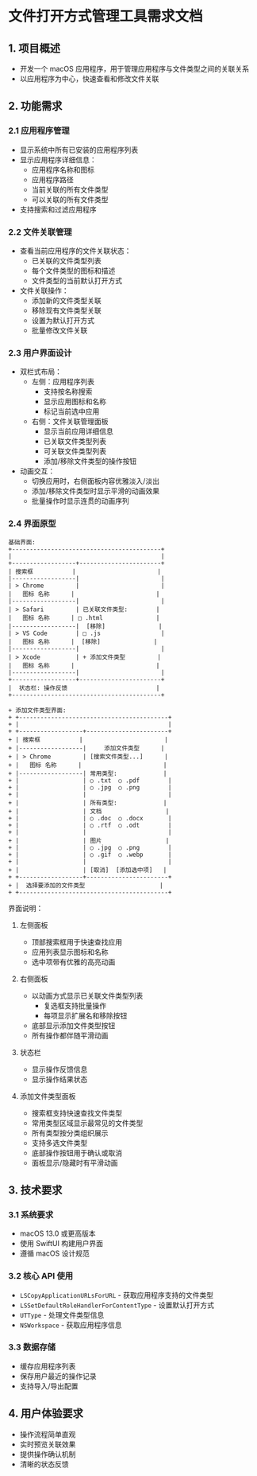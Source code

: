 # 文件打开方式管理工具需求文档

## 1. 项目概述
- 开发一个 macOS 应用程序，用于管理应用程序与文件类型之间的关联关系
- 以应用程序为中心，快速查看和修改文件关联

## 2. 功能需求

### 2.1 应用程序管理
- 显示系统中所有已安装的应用程序列表
- 显示应用程序详细信息：
  - 应用程序名称和图标
  - 应用程序路径
  - 当前关联的所有文件类型
  - 可以关联的所有文件类型
- 支持搜索和过滤应用程序

### 2.2 文件关联管理
- 查看当前应用程序的文件关联状态：
  - 已关联的文件类型列表
  - 每个文件类型的图标和描述
  - 文件类型的当前默认打开方式
- 文件关联操作：
  - 添加新的文件类型关联
  - 移除现有文件类型关联
  - 设置为默认打开方式
  - 批量修改文件关联

### 2.3 用户界面设计
- 双栏式布局：
  - 左侧：应用程序列表
    - 支持按名称搜索
    - 显示应用图标和名称
    - 标记当前选中应用
  - 右侧：文件关联管理面板
    - 显示当前应用详细信息
    - 已关联文件类型列表
    - 可关联文件类型列表
    - 添加/移除文件类型的操作按钮
- 动画交互：
  - 切换应用时，右侧面板内容优雅淡入/淡出
  - 添加/移除文件类型时显示平滑的动画效果
  - 批量操作时显示连贯的动画序列

### 2.4 界面原型
```
基础界面:
+------------------------------------------+
|                                          |
+------------------+-----------------------+
| 搜索框           |                       |
|------------------|                       |
| > Chrome         |                       |
|   图标 名称      |                       |
|------------------|                       |
| > Safari         | 已关联文件类型:        |
|   图标 名称      | □ .html               |
|------------------|  [移除]               |
| > VS Code        | □ .js                 |
|   图标 名称      |  [移除]               |
|------------------|                       |
| > Xcode          | + 添加文件类型         |
|   图标 名称      |                       |
|------------------|                       |
+------------------+-----------------------+
|  状态栏: 操作反馈                         |
+------------------------------------------+

+ 添加文件类型界面:
+ +------------------------------------------+
+ |                                          |
+ +------------------+-----------------------+
+ | 搜索框           |                       |
+ |------------------|     添加文件类型      |
+ | > Chrome         | [搜索文件类型...]      |
+ |   图标 名称      |                       |
+ |------------------| 常用类型:             |
+ |                  | ○ .txt  ○ .pdf        |
+ |                  | ○ .jpg  ○ .png        |
+ |                  |                       |
+ |                  | 所有类型:             |
+ |                  | 文档                  |
+ |                  | ○ .doc  ○ .docx       |
+ |                  | ○ .rtf  ○ .odt        |
+ |                  |                       |
+ |                  | 图片                  |
+ |                  | ○ .jpg  ○ .png        |
+ |                  | ○ .gif  ○ .webp       |
+ |                  |                       |
+ |                  | [取消]  [添加选中项]   |
+ +------------------+-----------------------+
+ |  选择要添加的文件类型                     |
+ +------------------------------------------+
  ```

  界面说明：
  1. 左侧面板
     - 顶部搜索框用于快速查找应用
     - 应用列表显示图标和名称
     - 选中项带有优雅的高亮动画

  2. 右侧面板
     - 以动画方式显示已关联文件类型列表
       - 复选框支持批量操作
       - 每项显示扩展名和移除按钮
     - 底部显示添加文件类型按钮
     - 所有操作都伴随平滑动画

  3. 状态栏
     - 显示操作反馈信息
     - 显示操作结果状态

  4. 添加文件类型面板
     - 搜索框支持快速查找文件类型
     - 常用类型区域显示最常见的文件类型
     - 所有类型按分类组织展示
     - 支持多选文件类型
     - 底部操作按钮用于确认或取消
     - 面板显示/隐藏时有平滑动画

## 3. 技术要求

### 3.1 系统要求
- macOS 13.0 或更高版本
- 使用 SwiftUI 构建用户界面
- 遵循 macOS 设计规范

### 3.2 核心 API 使用
- `LSCopyApplicationURLsForURL` - 获取应用程序支持的文件类型
- `LSSetDefaultRoleHandlerForContentType` - 设置默认打开方式
- `UTType` - 处理文件类型信息
- `NSWorkspace` - 获取应用程序信息

### 3.3 数据存储
- 缓存应用程序列表
- 保存用户最近的操作记录
- 支持导入/导出配置

## 4. 用户体验要求
- 操作流程简单直观
- 实时预览关联效果
- 提供操作确认机制
- 清晰的状态反馈
